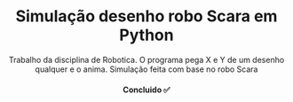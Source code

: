 <h1 align="center">Simulação desenho robo Scara em Python</h1>

<p align="center">Trabalho da disciplina de Robotica. O programa pega X e Y de um desenho qualquer e o anima. Simulação feita com base no robo Scara</p>

<h4 align="center"> 
	Concluido &#x2705
</h4>

